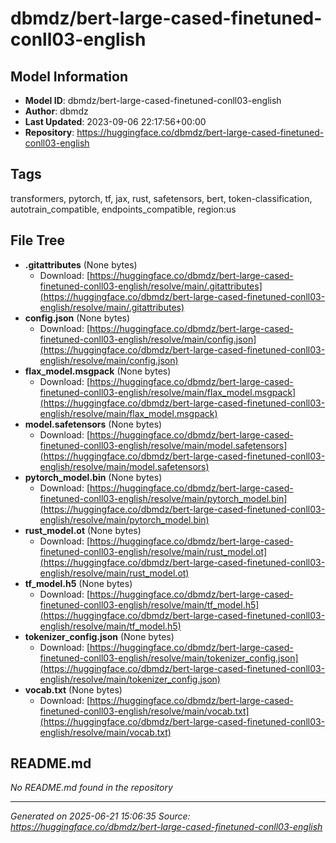 # dbmdz/bert-large-cased-finetuned-conll03-english

## Model Information

- **Model ID**: dbmdz/bert-large-cased-finetuned-conll03-english
- **Author**: dbmdz
- **Last Updated**: 2023-09-06 22:17:56+00:00
- **Repository**: https://huggingface.co/dbmdz/bert-large-cased-finetuned-conll03-english

## Tags

transformers, pytorch, tf, jax, rust, safetensors, bert, token-classification, autotrain_compatible, endpoints_compatible, region:us

## File Tree

- **.gitattributes** (None bytes)
  - Download: [https://huggingface.co/dbmdz/bert-large-cased-finetuned-conll03-english/resolve/main/.gitattributes](https://huggingface.co/dbmdz/bert-large-cased-finetuned-conll03-english/resolve/main/.gitattributes)
- **config.json** (None bytes)
  - Download: [https://huggingface.co/dbmdz/bert-large-cased-finetuned-conll03-english/resolve/main/config.json](https://huggingface.co/dbmdz/bert-large-cased-finetuned-conll03-english/resolve/main/config.json)
- **flax_model.msgpack** (None bytes)
  - Download: [https://huggingface.co/dbmdz/bert-large-cased-finetuned-conll03-english/resolve/main/flax_model.msgpack](https://huggingface.co/dbmdz/bert-large-cased-finetuned-conll03-english/resolve/main/flax_model.msgpack)
- **model.safetensors** (None bytes)
  - Download: [https://huggingface.co/dbmdz/bert-large-cased-finetuned-conll03-english/resolve/main/model.safetensors](https://huggingface.co/dbmdz/bert-large-cased-finetuned-conll03-english/resolve/main/model.safetensors)
- **pytorch_model.bin** (None bytes)
  - Download: [https://huggingface.co/dbmdz/bert-large-cased-finetuned-conll03-english/resolve/main/pytorch_model.bin](https://huggingface.co/dbmdz/bert-large-cased-finetuned-conll03-english/resolve/main/pytorch_model.bin)
- **rust_model.ot** (None bytes)
  - Download: [https://huggingface.co/dbmdz/bert-large-cased-finetuned-conll03-english/resolve/main/rust_model.ot](https://huggingface.co/dbmdz/bert-large-cased-finetuned-conll03-english/resolve/main/rust_model.ot)
- **tf_model.h5** (None bytes)
  - Download: [https://huggingface.co/dbmdz/bert-large-cased-finetuned-conll03-english/resolve/main/tf_model.h5](https://huggingface.co/dbmdz/bert-large-cased-finetuned-conll03-english/resolve/main/tf_model.h5)
- **tokenizer_config.json** (None bytes)
  - Download: [https://huggingface.co/dbmdz/bert-large-cased-finetuned-conll03-english/resolve/main/tokenizer_config.json](https://huggingface.co/dbmdz/bert-large-cased-finetuned-conll03-english/resolve/main/tokenizer_config.json)
- **vocab.txt** (None bytes)
  - Download: [https://huggingface.co/dbmdz/bert-large-cased-finetuned-conll03-english/resolve/main/vocab.txt](https://huggingface.co/dbmdz/bert-large-cased-finetuned-conll03-english/resolve/main/vocab.txt)


## README.md

*No README.md found in the repository*


---

*Generated on 2025-06-21 15:06:35*
*Source: https://huggingface.co/dbmdz/bert-large-cased-finetuned-conll03-english*
